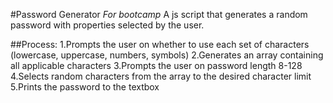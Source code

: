 #Password Generator
_For bootcamp_
A js script that generates a random password with properties selected by the user.

##Process:
1.Prompts the user on whether to use each set of characters   (lowercase, uppercase, numbers, symbols)
2.Generates an array containing all applicable characters
3.Prompts the user on password length 8-128
4.Selects random characters from the array to the desired character limit
5.Prints the password to the textbox